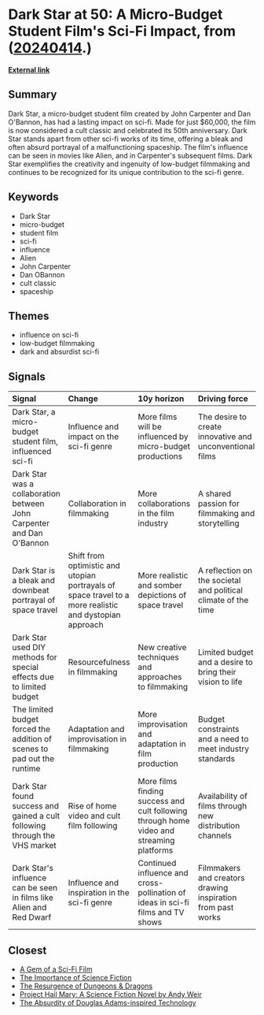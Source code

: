 # __Dark Star at 50: A Micro-Budget Student Film's Sci-Fi Impact__, from ([20240414](https://kghosh.substack.com/p/20240414).)

__[External link](https://www.bbc.com/culture/article/20240403-dark-star-at-50-how-a-micro-budget-student-film-changed-sci-fi-forever)__



## Summary

Dark Star, a micro-budget student film created by John Carpenter and Dan O'Bannon, has had a lasting impact on sci-fi. Made for just $60,000, the film is now considered a cult classic and celebrated its 50th anniversary. Dark Star stands apart from other sci-fi works of its time, offering a bleak and often absurd portrayal of a malfunctioning spaceship. The film's influence can be seen in movies like Alien, and in Carpenter's subsequent films. Dark Star exemplifies the creativity and ingenuity of low-budget filmmaking and continues to be recognized for its unique contribution to the sci-fi genre.

## Keywords

* Dark Star
* micro-budget
* student film
* sci-fi
* influence
* Alien
* John Carpenter
* Dan OBannon
* cult classic
* spaceship

## Themes

* influence on sci-fi
* low-budget filmmaking
* dark and absurdist sci-fi

## Signals

| Signal                                                                     | Change                                                                                                  | 10y horizon                                                                              | Driving force                                                  |
|:---------------------------------------------------------------------------|:--------------------------------------------------------------------------------------------------------|:-----------------------------------------------------------------------------------------|:---------------------------------------------------------------|
| Dark Star, a micro-budget student film, influenced sci-fi                  | Influence and impact on the sci-fi genre                                                                | More films will be influenced by micro-budget productions                                | The desire to create innovative and unconventional films       |
| Dark Star was a collaboration between John Carpenter and Dan O'Bannon      | Collaboration in filmmaking                                                                             | More collaborations in the film industry                                                 | A shared passion for filmmaking and storytelling               |
| Dark Star is a bleak and downbeat portrayal of space travel                | Shift from optimistic and utopian portrayals of space travel to a more realistic and dystopian approach | More realistic and somber depictions of space travel                                     | A reflection on the societal and political climate of the time |
| Dark Star used DIY methods for special effects due to limited budget       | Resourcefulness in filmmaking                                                                           | New creative techniques and approaches to filmmaking                                     | Limited budget and a desire to bring their vision to life      |
| The limited budget forced the addition of scenes to pad out the runtime    | Adaptation and improvisation in filmmaking                                                              | More improvisation and adaptation in film production                                     | Budget constraints and a need to meet industry standards       |
| Dark Star found success and gained a cult following through the VHS market | Rise of home video and cult film following                                                              | More films finding success and cult following through home video and streaming platforms | Availability of films through new distribution channels        |
| Dark Star's influence can be seen in films like Alien and Red Dwarf        | Influence and inspiration in the sci-fi genre                                                           | Continued influence and cross-pollination of ideas in sci-fi films and TV shows          | Filmmakers and creators drawing inspiration from past works    |

## Closest

* [A Gem of a Sci-Fi Film](877b56f9548cc1eee5aa5d92f7af6a2d)
* [The Importance of Science Fiction](8ebb431ce8d949d5a1ecb52bbd42a69f)
* [The Resurgence of Dungeons & Dragons](8bb9d820bd9f0d914275f888048e691d)
* [Project Hail Mary: A Science Fiction Novel by Andy Weir](68b115eb29e9ef169ba04736821c9a8f)
* [The Absurdity of Douglas Adams-inspired Technology](a28d1a8e3580d19c4e0b192bc37022ab)